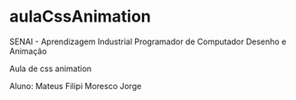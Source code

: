 aulaCssAnimation
================

SENAI - Aprendizagem Industrial Programador de Computador
Desenho e Animação

Aula de css animation

Aluno: Mateus Filipi Moresco Jorge

